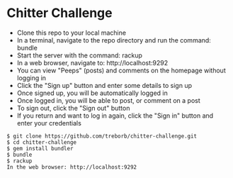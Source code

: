 Chitter Challenge
=================

* Clone this repo to your local machine
* In a terminal, navigate to the repo directory and run the command: bundle
* Start the server with the command: rackup
* In a web browser, navigate to: http://localhost:9292
* You can view "Peeps" (posts) and comments on the homepage without logging in
* Click the "Sign up" button and enter some details to sign up
* Once signed up, you will be automatically logged in
* Once logged in, you will be able to post, or comment on a post
* To sign out, click the "Sign out" button
* If you return and want to log in again, click the "Sign in" button and enter your credentials

```
$ git clone https://github.com/treborb/chitter-challenge.git
$ cd chitter-challenge
$ gem install bundler
$ bundle
$ rackup
In the web browser: http://localhost:9292
```
